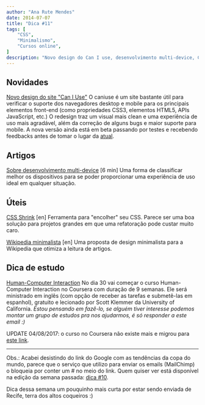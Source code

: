 ```yaml
---
author: "Ana Rute Mendes"
date: 2014-07-07
title: "Dica #11"
tags: [
    "CSS",
    "Minimalismo",
    "Cursos online",
]
description: "Novo design do Can I use, desenvolvimento multi-device, CSS Shrink, curso de IHC"
---
```


## Novidades
<a href="http://beta.caniuse.com/" target="_blank">Novo design do site "Can I Use"</a>
O caniuse é um site bastante útil para verificar o suporte dos navegadores desktop e mobile para os principais elementos front-end (como propriedades CSS3, elementos HTML5, APIs JavaScript, etc.) O redesign traz um visual mais clean e uma experiência de uso mais agradável, além da correção de alguns bugs e maior suporte para mobile. A nova versão ainda está em beta passando por testes e recebendo feedbacks antes de tomar o lugar da <a href="http://www.caniuse.com/" target="_blank">atual</a>.

## Artigos
<a href="http://tableless.com.br/sobre-desenvolvimento-multi-device/" target="_blank">Sobre desenvolvimento multi-device</a> [6 min]
Uma forma de classificar melhor os dispositivos para se poder proporcionar uma experiência de uso ideal em qualquer situação.

## Úteis

<a href="http://cssshrink.com/" target="_blank">CSS Shrink</a> [en]
Ferramenta para "encolher" seu CSS. Parece ser uma boa solução para projetos grandes em que uma refatoração pode custar muito caro.

<a href="http://wikipedia.moesalih.com/" target="_blank">Wikipedia minimalista</a> [en]
Uma proposta de design minimalista para a Wikipedia que otimiza a leitura de artigos.

## Dica de estudo

<a href="http://www.onlinecoursesreview.org/graphic-design/" target="_blank">Human-Computer Interaction</a>
No dia 30 vai começar o curso Human-Computer Interaction no Coursera com duração de 9 semanas. Ele será ministrado em inglês (com opção de receber as tarefas e submetê-las em espanhol), gratuito e lecionado por Scott Klemmer da University of California.
*Estou pensando em fazê-lo, se alguém tiver interesse podemos montar um grupo de estudos pra nos ajudarmos, é só responder a este email :)*

UPDATE 04/08/2017: o curso no Coursera não existe mais e migrou para [este link](http://www.onlinecoursesreview.org/graphic-design/).

-----
Obs.: Acabei desistindo do link do Google com as tendências da copa do mundo, parece que o serviço que utilizo para enviar os emails (MailChimp) o bloqueia por conter um &#35; no meio do link. Quem quiser ver está disponível na edição da semana passada: <a href="http://dicasdefrontend.com.br/dica-10/" target="_blank">dica &#35;10</a>.

Dica dessa semana um pouquinho mais curta por estar sendo enviada de Recife, terra dos altos coqueiros :)
